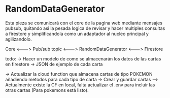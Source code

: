 # RandomDataGenerator

Esta pieza se comunicará con el core de la pagina web mediante mensajes pubsub, quitando asi
la pesada logica de revisar y hacer multiples consultas a firestore y simplificandola como un adaptador al nucleo principal y agilizandolo. 

Core <---> Pub/sub topic <---> RandomDataGenerator <---> Firestore

todo:
-> Hacer un modelo de como se almacenarán los datos de las cartas en firestore
    -> JSON de ejemplo de cada carta

-> Actualizar la cloud function que almacena cartas de tipo POKEMON añadiendo metodos para cada tipo de carta
    -> Crear y guardar cartas
    --> Actualmente existe la CF en local, falta actualizar el .env para incluir las otras cartas (Para pokemons está listo).
    


